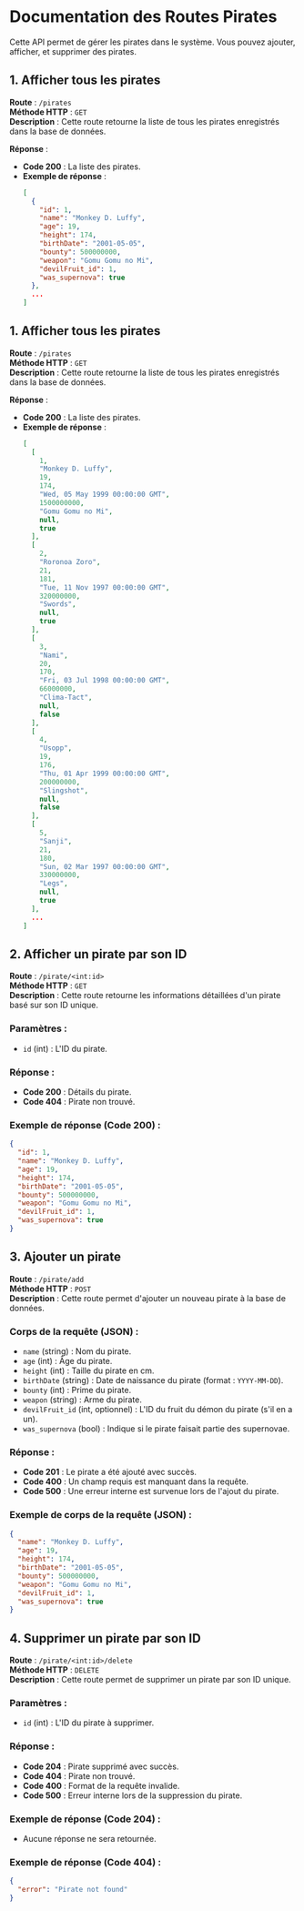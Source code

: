# Documentation des Routes Pirates

Cette API permet de gérer les pirates dans le système. Vous pouvez ajouter, afficher, et supprimer des pirates.

## 1. Afficher tous les pirates

**Route** : `/pirates`  
**Méthode HTTP** : `GET`  
**Description** : Cette route retourne la liste de tous les pirates enregistrés dans la base de données.

**Réponse** :

- **Code 200** : La liste des pirates.
- **Exemple de réponse** :
  ```json
  [
    {
      "id": 1,
      "name": "Monkey D. Luffy",
      "age": 19,
      "height": 174,
      "birthDate": "2001-05-05",
      "bounty": 500000000,
      "weapon": "Gomu Gomu no Mi",
      "devilFruit_id": 1,
      "was_supernova": true
    },
    ...
  ]
  ```

## 1. Afficher tous les pirates

**Route** : `/pirates`  
**Méthode HTTP** : `GET`  
**Description** : Cette route retourne la liste de tous les pirates enregistrés dans la base de données.

**Réponse** :

- **Code 200** : La liste des pirates.
- **Exemple de réponse** :
  ```json
  [
    [
      1,
      "Monkey D. Luffy",
      19,
      174,
      "Wed, 05 May 1999 00:00:00 GMT",
      1500000000,
      "Gomu Gomu no Mi",
      null,
      true
    ],
    [
      2,
      "Roronoa Zoro",
      21,
      181,
      "Tue, 11 Nov 1997 00:00:00 GMT",
      320000000,
      "Swords",
      null,
      true
    ],
    [
      3,
      "Nami",
      20,
      170,
      "Fri, 03 Jul 1998 00:00:00 GMT",
      66000000,
      "Clima-Tact",
      null,
      false
    ],
    [
      4,
      "Usopp",
      19,
      176,
      "Thu, 01 Apr 1999 00:00:00 GMT",
      200000000,
      "Slingshot",
      null,
      false
    ],
    [
      5,
      "Sanji",
      21,
      180,
      "Sun, 02 Mar 1997 00:00:00 GMT",
      330000000,
      "Legs",
      null,
      true
    ],
    ...
  ]
  ```

## 2. Afficher un pirate par son ID

**Route** : `/pirate/<int:id>`  
**Méthode HTTP** : `GET`  
**Description** : Cette route retourne les informations détaillées d'un pirate basé sur son ID unique.

### Paramètres :

- `id` (int) : L'ID du pirate.

### Réponse :

- **Code 200** : Détails du pirate.
- **Code 404** : Pirate non trouvé.

### Exemple de réponse (Code 200) :

```json
{
  "id": 1,
  "name": "Monkey D. Luffy",
  "age": 19,
  "height": 174,
  "birthDate": "2001-05-05",
  "bounty": 500000000,
  "weapon": "Gomu Gomu no Mi",
  "devilFruit_id": 1,
  "was_supernova": true
}
```
## 3. Ajouter un pirate

**Route** : `/pirate/add`  
**Méthode HTTP** : `POST`  
**Description** : Cette route permet d'ajouter un nouveau pirate à la base de données.

### Corps de la requête (JSON) :
- `name` (string) : Nom du pirate.
- `age` (int) : Âge du pirate.
- `height` (int) : Taille du pirate en cm.
- `birthDate` (string) : Date de naissance du pirate (format : `YYYY-MM-DD`).
- `bounty` (int) : Prime du pirate.
- `weapon` (string) : Arme du pirate.
- `devilFruit_id` (int, optionnel) : L'ID du fruit du démon du pirate (s'il en a un).
- `was_supernova` (bool) : Indique si le pirate faisait partie des supernovae.

### Réponse :
- **Code 201** : Le pirate a été ajouté avec succès.
- **Code 400** : Un champ requis est manquant dans la requête.
- **Code 500** : Une erreur interne est survenue lors de l'ajout du pirate.

### Exemple de corps de la requête (JSON) :
```json
{
  "name": "Monkey D. Luffy",
  "age": 19,
  "height": 174,
  "birthDate": "2001-05-05",
  "bounty": 500000000,
  "weapon": "Gomu Gomu no Mi",
  "devilFruit_id": 1,
  "was_supernova": true
}

```
## 4. Supprimer un pirate par son ID

**Route** : `/pirate/<int:id>/delete`  
**Méthode HTTP** : `DELETE`  
**Description** : Cette route permet de supprimer un pirate par son ID unique.

### Paramètres :
- `id` (int) : L'ID du pirate à supprimer.

### Réponse :
- **Code 204** : Pirate supprimé avec succès.
- **Code 404** : Pirate non trouvé.
- **Code 400** : Format de la requête invalide.
- **Code 500** : Erreur interne lors de la suppression du pirate.

### Exemple de réponse (Code 204) :
  - Aucune réponse ne sera retournée.

### Exemple de réponse (Code 404) :
```json
{
  "error": "Pirate not found"
}
